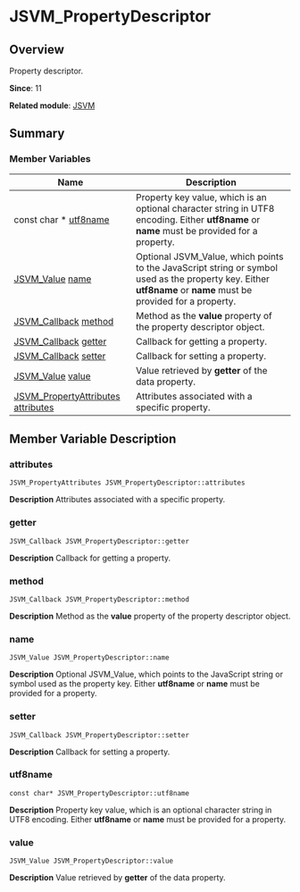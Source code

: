 # JSVM_PropertyDescriptor


## Overview

Property descriptor.

**Since**: 11

**Related module**: [JSVM](_j_s_v_m.md)


## Summary


### Member Variables

| Name| Description| 
| -------- | -------- |
| const char \* [utf8name](#utf8name) | Property key value, which is an optional character string in UTF8 encoding. Either **utf8name** or **name** must be provided for a property. | 
| [JSVM_Value](_j_s_v_m.md#jsvm_value) [name](#name) | Optional JSVM_Value, which points to the JavaScript string or symbol used as the property key. Either **utf8name** or **name** must be provided for a property. | 
| [JSVM_Callback](_j_s_v_m.md#jsvm_callback) [method](#method) | Method as the **value** property of the property descriptor object. | 
| [JSVM_Callback](_j_s_v_m.md#jsvm_callback) [getter](#getter) | Callback for getting a property. | 
| [JSVM_Callback](_j_s_v_m.md#jsvm_callback) [setter](#setter) | Callback for setting a property. | 
| [JSVM_Value](_j_s_v_m.md#jsvm_value) [value](#value) | Value retrieved by **getter** of the data property. | 
| [JSVM_PropertyAttributes](_j_s_v_m.md#jsvm_propertyattributes) [attributes](#attributes) | Attributes associated with a specific property. | 


## Member Variable Description


### attributes

```
JSVM_PropertyAttributes JSVM_PropertyDescriptor::attributes
```
**Description**
Attributes associated with a specific property.


### getter

```
JSVM_Callback JSVM_PropertyDescriptor::getter
```
**Description**
Callback for getting a property.


### method

```
JSVM_Callback JSVM_PropertyDescriptor::method
```
**Description**
Method as the **value** property of the property descriptor object.


### name

```
JSVM_Value JSVM_PropertyDescriptor::name
```
**Description**
Optional JSVM_Value, which points to the JavaScript string or symbol used as the property key. Either **utf8name** or **name** must be provided for a property.


### setter

```
JSVM_Callback JSVM_PropertyDescriptor::setter
```
**Description**
Callback for setting a property.


### utf8name

```
const char* JSVM_PropertyDescriptor::utf8name
```
**Description**
Property key value, which is an optional character string in UTF8 encoding. Either **utf8name** or **name** must be provided for a property.


### value

```
JSVM_Value JSVM_PropertyDescriptor::value
```
**Description**
Value retrieved by **getter** of the data property.

